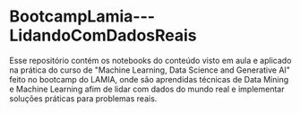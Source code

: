 # BootcampLamia---LidandoComDadosReais

Esse repositório contém os notebooks do conteúdo visto em aula e aplicado na prática do curso de "Machine Learning, Data Science and Generative AI" feito no bootcamp do LAMIA, onde são aprendidas técnicas de Data Mining e Machine Learning afim de lidar com dados do mundo real e implementar soluções práticas para problemas reais.
